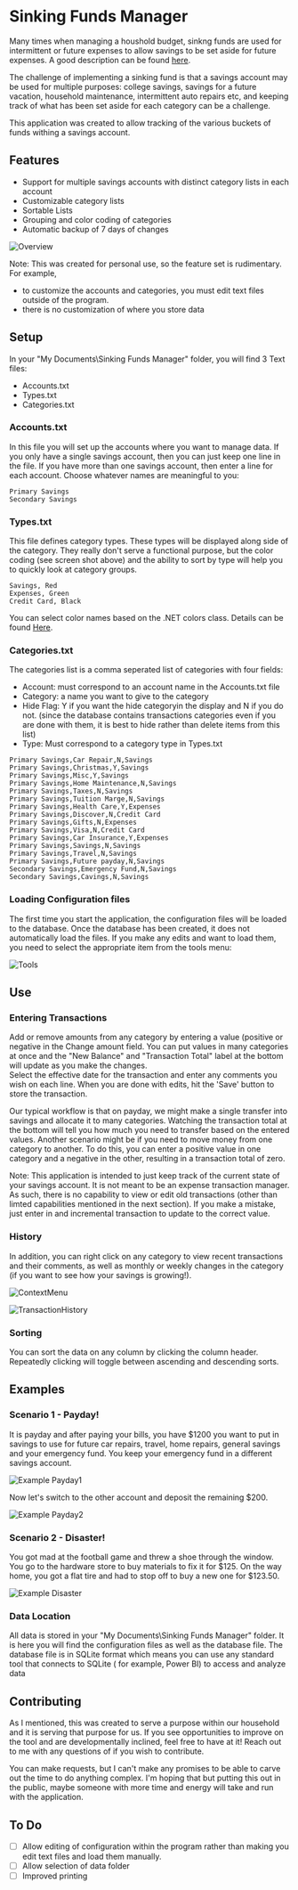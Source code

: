 # Sinking Funds Manager

Many times when managing a houshold budget, sinkng funds are used for intermittent or future expenses to allow savings to be set aside for future 
expenses.  A good description can be found [here](https://www.ramseysolutions.com/saving/stop-the-panic-sinking-fund#:~:text=A%20sinking%20fund%20is%20a,use%20at%20a%20later%20date).

The challenge of implementing a sinking fund is that a savings account may be used for multiple purposes: college savings, savings for a future vacation, household maintenance, intermittent auto repairs etc,
and keeping track of what has been set aside for each category can be a challenge.

This application was created to allow tracking of the various buckets of funds withing a savings account.

## Features
 - Support for multiple savings accounts with distinct category lists in each account
 - Customizable category lists
 - Sortable Lists
 - Grouping and color coding of categories
 - Automatic backup of 7 days of changes

 ![Overview](Screenshots/Overview.png)

 Note: This was created for personal use, so the feature set is rudimentary.  For example, 
 - to customize the accounts and categories, you must edit text files outside of the program.  
 - there is no customization of where you store data

 

## Setup
In your "My Documents\Sinking Funds Manager" folder, you will find 3 Text files:
- Accounts.txt
- Types.txt
- Categories.txt

### Accounts.txt
In this file you will set up the accounts where you want to manage data. If you only have a single savings account, 
then you can just keep one line in the file.  If you have more than one savings account, then enter a line for each account.
Choose whatever names are meaningful to you:

```
Primary Savings
Secondary Savings
```

### Types.txt
This file defines category types.  These types will be displayed along side of the category.  They really don't serve
a functional purpose, but the color coding (see screen shot above) and the ability to sort by type will help you to quickly look at category groups.

```
Savings, Red
Expenses, Green
Credit Card, Black
```

You can select color names based on the .NET colors class.  Details can be found [Here](https://learn.microsoft.com/en-us/dotnet/api/system.windows.media.colors?view=windowsdesktop-8.0).

### Categories.txt
The categories list is a comma seperated list of categories with four fields:
- Account: must correspond to an account name in the Accounts.txt file
- Category: a name you want to give to the category
- Hide Flag: Y if you want the hide categoryin the display and N if you do not. (since the database contains transactions
 categories even if you are done with them, it is best to hide rather than delete items from this list)
- Type: Must correspond to a category type in Types.txt

```
Primary Savings,Car Repair,N,Savings
Primary Savings,Christmas,Y,Savings
Primary Savings,Misc,Y,Savings
Primary Savings,Home Maintenance,N,Savings
Primary Savings,Taxes,N,Savings
Primary Savings,Tuition Marge,N,Savings
Primary Savings,Health Care,Y,Expenses
Primary Savings,Discover,N,Credit Card
Primary Savings,Gifts,N,Expenses
Primary Savings,Visa,N,Credit Card
Primary Savings,Car Insurance,Y,Expenses
Primary Savings,Savings,N,Savings
Primary Savings,Travel,N,Savings
Primary Savings,Future payday,N,Savings
Secondary Savings,Emergency Fund,N,Savings
Secondary Savings,Cavings,N,Savings
```

### Loading Configuration files
The first time you start the application, the configuration files will be loaded to the database.  Once the database 
has been created, it does not automatically load the files.  If you make any edits and want to load them, you need to select
the appropriate item from the tools menu:

![Tools](Screenshots/Tools.png)

## Use

### Entering Transactions

Add or remove amounts from any category by entering a value (positive or negative in the Change amount field.  You can put values
in many categories at once and the "New Balance" and "Transaction Total" label at the bottom will update as you make the changes.  
Select the effective date for the transaction and enter any comments you wish on each line.  When you are done with edits, hit the 'Save'
button to store the transaction.

Our typical workflow is that on payday, we might make a single transfer into savings and allocate it to many categories.
Watching the transaction total at the bottom will tell you how much you need to transfer based on the entered values.  Another
scenario might be if you need to move money from one category to another.  To do this, you can enter a positive value in one
category and a negative in the other, resulting in a transaction total of zero.

Note:  This application is intended to just keep track of the current state of your savings account.  It is not meant to be an
expense transaction manager.  As such, there is no capability to view or edit old transactions (other than limted capabilities mentioned
in the next section).  If you make a mistake, just enter in and incremental transaction to update to the correct value.

### History

In addition, you can right click on any category to view recent transactions and their comments, as well as monthly or weekly
changes in the category (if you want to see how your savings is growing!).

![ContextMenu](Screenshots/ContextMenu.png)


![TransactionHistory](Screenshots/TransactionHistory.png)

### Sorting

You can sort the data on any column by clicking the column header.  Repeatedly clicking will toggle between ascending and descending sorts.


## Examples

### Scenario 1 - Payday!
It is payday and after paying your bills, you have $1200 you want to put in savings to use for future car repairs, travel, home repairs, general savings 
and your emergency fund. You keep your emergency fund in a different savings account.

![Example Payday1](Screenshots/ExamplePayday1.png) 

Now let's switch to the other account and deposit the remaining $200.

![Example Payday2](Screenshots/ExamplePayday2.png) 

### Scenario 2 - Disaster!

You got mad at the football game and threw a shoe through the window.  You go to the hardware store to buy materials to fix it for $125.
On the way home, you got a flat tire and had to stop off to buy a new one for $123.50.

![Example Disaster](Screenshots/ExampleDisaster.png)  



### Data Location

All data is stored in your "My Documents\Sinking Funds Manager" folder.  It is here you will find the configuration files as well as
the database file.  The database file is in SQLite format which means you can use any standard tool that connects to SQLite (
for example, Power BI) to access and analyze data

## Contributing

As I mentioned, this was created to serve a purpose within our household and it is serving that purpose for us.  If you 
see opportunities to improve on the tool and are developmentally inclined, feel free to have at it!  Reach out to me with any
questions of if you wish to contribute.

You can make requests, but I can't make any promises to be able to carve out the time to do anything complex.  I'm hoping that but putting
this out in the public, maybe someone with more time and energy will take and run with the application.

## To Do
- [ ] Allow editing of configuration within the program rather than making you edit text files and load them manually.
- [ ] Allow selection of data folder
- [ ] Improved printing